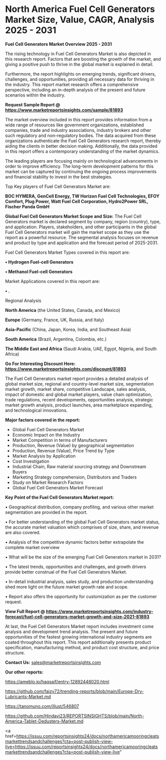 # North America Fuel Cell Generators Market Size, Value, CAGR, Analysis 2025 - 2031

<Strong> Fuel Cell Generators Market Overview 2025 - 2031</strong>

The rising technology in Fuel Cell Generators Market is also depicted in this research report. Factors that are boosting the growth of the market, and giving a positive push to thrive in the global market is explained in detail.

Furthermore, the report highlights on emerging trends, significant drivers, challenges, and opportunities, providing all necessary data for thriving in the industry. This report market research offers a comprehensive perspective, including an in-depth analysis of the present and future scenarios within the industry.

<strong>Request Sample Report @ <a href=https://www.marketreportsinsights.com/sample/81893>https://www.marketreportsinsights.com/sample/81893</a></strong>

The market overview included in this report provides information from a wide range of resources like government organizations, established companies, trade and industry associations, industry brokers and other such regulatory and non-regulatory bodies. The data acquired from these organizations authenticate the Fuel Cell Generators research report, thereby aiding the clients in better decision making. Additionally, the data provided in this report offers a contemporary understanding of the market dynamics.

The leading players are focusing mainly on technological advancements in order to improve efficiency. The long-term development patterns for this market can be captured by continuing the ongoing process improvements and financial stability to invest in the best strategies.

Top Key players of Fuel Cell Generators Market are:

<strong>BOC HYMERA, GenCell Energy, TW Horizon Fuel Cell Technologies, EFOY Comfort, Plug Power, Watt Fuel Cell Corporation, Hydro2Power SRL, Fischer Panda GmbH</strong>

<strong><b>Global Fuel Cell Generators Market Scope and Size:</b></strong>
The Fuel Cell Generators market is declared segment by company, region (country), type, and application. Players, stakeholders, and other participants in the global Fuel Cell Generators market will gain the market scope as they use the report as a powerful resource. The segmental analysis focuses on revenue and product by type and application and the forecast period of 2025-2031.

Fuel Cell Generators Market Types covered in this report are:

<strong>• Hydrogen Fuel-cell Generators

• Methanol Fuel-cell Generators</strong>

Market Applications covered in this report are:

<strong>• .</strong> 

Regional Analysis

<strong>North America</strong> (the United States, Canada, and Mexico)

<strong>Europe</strong> (Germany, France, UK, Russia, and Italy)

<strong>Asia-Pacific</strong> (China, Japan, Korea, India, and Southeast Asia)

<strong>South America</strong> (Brazil, Argentina, Colombia, etc.)

<strong>The Middle East and Africa</strong> (Saudi Arabia, UAE, Egypt, Nigeria, and South Africa)

<strong>Go For Interesting Discount Here: <a href=https://www.marketreportsinsights.com/discount/81893>https://www.marketreportsinsights.com/discount/81893</a></strong>

The Fuel Cell Generators market report provides a detailed analysis of global market size, regional and country-level market size, segmentation market growth, market share, competitive Landscape, sales analysis, impact of domestic and global market players, value chain optimization, trade regulations, recent developments, opportunities analysis, strategic market growth analysis, product launches, area marketplace expanding, and technological innovations.

<strong><b>Major factors covered in the report:</b></strong>
<ul>
  <li>Global Fuel Cell Generators Market </li>
  <li>Economic Impact on the Industry</li>
  <li>Market Competition in terms of Manufacturers</li>
  <li>Production, Revenue (Value) by geographical segmentation</li>
  <li>Production, Revenue (Value), Price Trend by Type</li>
  <li>Market Analysis by Application</li>
  <li>Cost Investigation</li>
  <li>Industrial Chain, Raw material sourcing strategy and Downstream Buyers</li>
  <li>Marketing Strategy comprehension, Distributors and Traders</li>
  <li>Study on Market Research Factors</li>
  <li>Global Fuel Cell Generators Market Forecast</li>
</ul>

<strong><b>Key Point of the Fuel Cell Generators Market report:</b></strong>

• Geographical distribution, company profiling, and various other market segmentation are provided in the report.

• For better understanding of the global Fuel Cell Generators market status, the accurate market valuation which comprises of size, share, and revenue are also covered.

• Analysis of the competitive dynamic factors better extrapolate the complete market overview

• What will be the size of the emerging Fuel Cell Generators market in 2031?

• The latest trends, opportunities and challenges, and growth drivers provide better construal of the Fuel Cell Generators Market.

• In-detail industrial analysis, sales study, and production understanding shed more light on the future market growth rate and scope.

• Report also offers the opportunity for customization as per the customer request.

<strong><b>View Full Report @ <a href=https://www.marketreportsinsights.com/industry-forecast/fuel-cell-generators-market-growth-and-size-2021-81893>https://www.marketreportsinsights.com/industry-forecast/fuel-cell-generators-market-growth-and-size-2021-81893</a></b></strong>


At last, the Fuel Cell Generators Market report includes investment come analysis and development trend analysis. The present and future opportunities of the fastest growing international industry segments are coated throughout this report. This report additionally presents product specification, manufacturing method, and product cost structure, and price structure.

<strong>Contact Us:</strong>
sales@marketreportsinsights.com

<strong>Our other reports:</strong>

<a href=https://ameblo.jp/haqsaif/entry-12892448020.html>https://ameblo.jp/haqsaif/entry-12892448020.html</a>

<a href=https://github.com/faizy72/trending-reports/blob/main/Europe-Dry-Lubricants-Market.md>https://github.com/faizy72/trending-reports/blob/main/Europe-Dry-Lubricants-Market.md</a>

<a href=https://tanomuno.com/illust/546807>https://tanomuno.com/illust/546807</a>

<a href=https://github.com/Hindavi23/REPORTSINSIGHTS/blob/main/North-America-Tablet-Dedusters-Market.md>https://github.com/Hindavi23/REPORTSINSIGHTS/blob/main/North-America-Tablet-Dedusters-Market.md</a>

<a href=https://issuu.com/reportsinsights24/docs/northamericamooringcleatsmarkettrendsandchallenges?cta=post-publish-view-live>https://issuu.com/reportsinsights24/docs/northamericamooringcleatsmarkettrendsandchallenges?cta=post-publish-view-live</a>"
